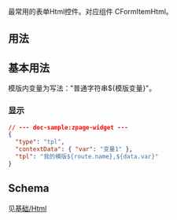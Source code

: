 最常用的表单Html控件。对应组件 CFormItemHtml。

## 用法

## 基本用法

模版内变量为写法："普通字符串${模版变量}"。

### 显示

```json
// --- doc-sample:zpage-widget ---
{
  "type": "tpl",
  "contextData": { "var": "变量1" },
  "tpl": "我的模版${route.name},${data.var}"
}
```

## Schema

见[基础/Html](/#/widgets/basic/html)
